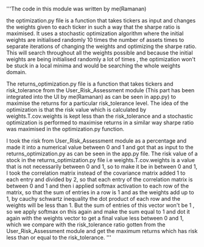 '''The code in this module was written by me(Ramanan)

the optimization.py file is a function that takes tickers as input and changes the weights given to each ticker in such a way that the sharpe ratio is maximised. It uses a stochastic optimization algorithm where the initial weights are initialised randomly 10 times the number of assets times to separate iterations of changing the weights and optimizing the sharpe ratio.
This will search throughout all the weights possible and because the initial weights are being initialised randomly a lot of times , the optimization won't be stuck
in a local minima and would be searching the whole weights domain.

The returns_optimization.py file is a function that takes tickers and risk_tolerance from the User_Risk_Assessment module (This part has been integrated into the UI by me(Ramanan) as can be seen in app.py)
to maximise the returns for a particular risk_tolerance level. The idea of the optimization is that the risk value which is calculated by weights.T.cov.weights is kept less than
the risk_tolerance and a stochastic optimization is performed to maximise returns in a similar way sharpe ratio was maximised in the optimization.py function.

I took the risk from User_Risk_Assessment module as a percentage and made it into a numerical value between 0 and 1 and got that as input to the returns_optimization.py as can be seen in the app.py file. The risk value of a stock in the returns_optimization.py file i.e weights.T.cov.weights is a value that is not necessarily between 0 and 1, so to make it be in between 0 and 1, I took the correlation matrix instead of the covariance matrix added 1 to each entry and divided by 2, so that each entry of the correlation matrix is between 0 and 1 and then i applied softmax activation to each row of the matrix, so that the sum of entries in a row is 1 and as the weights add up to 1, by cauchy schwartz inequality the dot product of each row and the weights will be less than 1. But the sum of entries of this vector won't be 1 , so we apply softmax on this again and make the sum equal to 1 and dot it again with the weights vector to get a final value less between 0 and 1, which we compare with the risk_tolerance ratio gotten from the User_Risk_Assessment module
and get the maximum returns which has risk less than or equal to the risk_tolerance.
'''
